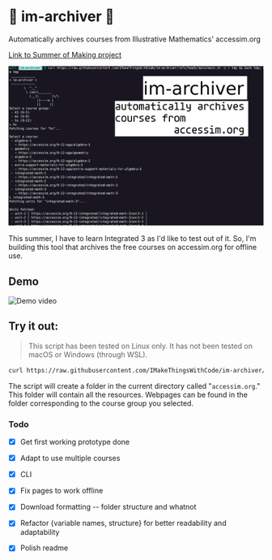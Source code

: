 # 📜 im-archiver 🧮
Automatically archives courses from Illustrative Mathematics' accessim.org

[Link to Summer of Making project](https://summer.hackclub.com/projects/6131)

![cover](cover.png)

This summer, I have to learn Integrated 3 as I'd like to test out of it. So, I'm building this tool that archives the free courses on accessim.org for offline use.

## Demo
![Demo video](https://github.com/user-attachments/assets/36746c0f-de82-41e9-aecd-d41bbfa04e41)

## Try it out:
> This script has been tested on Linux only. It has not been tested on macOS or Windows (through WSL).
```sh
curl https://raw.githubusercontent.com/IMakeThingsWithCode/im-archiver/refs/heads/main/main.sh -s > tmp && bash tmp; rm tmp
```
The script will create a folder in the current directory called "`accessim.org`." This folder will contain all the resources. Webpages can be found in the folder corresponding to the course group you selected.

### Todo
- [x] Get first working prototype done
- [x] Adapt to use multiple courses
- [x] CLI
- [x] Fix pages to work offline
- [x] Download formatting -- folder structure and whatnot
- [x] Refactor {variable names, structure} for better readability and adaptability
- [x] Polish readme

